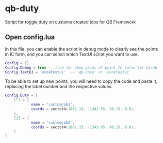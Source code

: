# qb-duty

Script for toggle duty on customs created jobs for QB Framework

## Open config.lua
In this file, you can enable the script in debug mode to clearly see the points in IC form, and you can select which TextUI script you want to use.
```lua
Config = {}
Config.Debug = true -- true for show grids of point IC false for disable (debug purpose)
Config.TextUI = 'okoktextui'  -- 'qb-core' or 'okoktextui'
```

To be able to set up new points, you will need to copy the code and paste it, replacing the label number and the respective values.
```lua
Config.Duty = {
    [1] = {
            name = 'customjob1', 
            coords = vector4(1801.13, -1342.85, 98.15, 0.0),
    },
    [2] = {
            name = 'customjob2', 
            coords = vector4(1801.13, -1342.85, 98.15, 0.0),
    }
}
```



